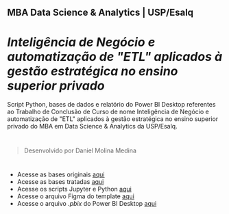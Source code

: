 ## **MBA Data Science & Analytics | USP/Esalq**
# **_Inteligência de Negócio e automatização de "ETL" aplicados à gestão estratégica no ensino superior privado_**
Script Python, bases de dados e relatório do Power BI Desktop referentes ao Trabalho de Conclusão de Curso de nome Inteligência de Negócio e automatização de "ETL" aplicados à gestão estratégica no ensino superior privado do MBA em Data Science &amp; Analytics da USP/Esalq.
#
> Desenvolvido por Daniel Molina Medina
#

- Acesse as bases originais [aqui](https://github.com/xDanMedina/tcc_data_science_analytics_mba_usp_esalq/tree/Database-Raw)
- Acesse as bases tratadas [aqui](https://github.com/xDanMedina/tcc_data_science_analytics_mba_usp_esalq/tree/Database-Final)
- Acesse os scripts Jupyter e Python [aqui](https://github.com/xDanMedina/tcc_data_science_analytics_mba_usp_esalq/tree/Script)
- Acesse o arquivo Figma do template [aqui](https://github.com/xDanMedina/tcc_data_science_analytics_mba_usp_esalq/tree/Template)
- Acesse o arquivo _.pbix_ do Power BI Desktop [aqui](https://github.com/xDanMedina/tcc_data_science_analytics_mba_usp_esalq/tree/PBIX)
